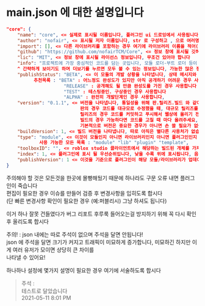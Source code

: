 # main.json 에 대한 설명입니다

```json
"core": {
    "name": "core", <= 실제로 표시될 이름입니다, 플러그인 ui 드로잉에서 사용됩니다
    "author": "nofair", <= 표시될 저자 이름입니다, str 로 구성하고 , 으로 여러명을 적어도 좋습니다
    "import": [], <= 다른 라이브러리를 포함하는 경우 여기에 라이브러리 이름을 적어(array) 불러올 수 있도록 만들어야 합니다
    "github": "https://github.com/nofairTCM/Core", <= 정보 창에 표시될 깃허브 링크입니다, 선택 사항이므로 "" 와 같이 비워두면 랜더되지 않습니다
    "lic": "MIT", <= 정보 창에 표시될 라이선스 정보입니다, 무조건 있어야 합니다 
    "info": "프로젝트에 가장 중심적인 코드를 담는 곳입니다, 모듈 로더-부트 로더 등이 포함됩니다",
    ^ 간략하게 보이기도 하며 더보기를 누르면 모두 볼 수 있는 정보입니다, 가능한 많은 정보를 제공하여 이 모듈이 무엇을 수행하는지 명시하세요
    "publishStatus": "BETA", <= 이 모듈의 개발 상황을 나타냅니다, 상태 메시지와 비슷한 계념입니다, 통일성을 위해서 아래의것을 쓰는걸 추천합니다
          추천목록 : "BETA" : 어느정도 완성도가 있지만 아직 공개하기 어려운 경우 사용합니다
                     "RELEASE" : 공개해도 될 만큼 완성도를 가진 경우 사용합니다
                     "TEST" : 테스팅중인. 구상중인 경우 사용합니다
                     "ALPHA" : 완전히 개발단계인 경우 사용합니다,
    "version": "0.1.1", <= 버전을 나타냅니다, 통일성을 위해 판.릴리즈.빌드 와 같이 나타냅니다
                           판의 경우 코드를 대규모로 수정했을 때, 대규모 릴리즈를 공개 할 때 올립니다
                           릴리즈의 경우 코드를 커밋하고 푸시해서 웹상에 올리기 전에 올립니다, 변경사항이 적은 경우 무시해도 됩니다
                           빌드의 경우 가능하다면 코드를 고칠 때 마다 올려주세요, 아니면 테스트 해서 성공 한 경우 올려주세요
                           기본적으로 버전은 중요한 경우가 아니면 손 쓸 필요가 없습니다, 표시만을 위해 사용합니다
    "buildVersion": 1, <= 빌드 버전을 나타냅니다, 따로 아직은 별다른 사용처가 없습니다, 이 필드는 비워도 좋습니다
    "type": "module", <= 이것이 모듈인지 아니면 라이브러리인지 아니면 플러그인인지 종류를 결정합니다, 기본적으로 module 을 사용하는것이 좋습니다
            사용 가능한 모든 목록 : "module" "lib" "plugin" "template",
    "toolboxID": "", <= roblox studio 클라이언트에서 해당하는 빌드된 개체를 가져오는 툴박스 id 입니다, game:GetObjects(toolboxID)[1] 를 이용해서 가져옵니다,
    "index": 1, <= 플러그인에 표시 될 우선순위입니다, 낮을 수록 위에 표시됩니다, 음수 역시 사용가능합니다
    "publishVersion": 1 <= 이것을 기준으로 플러그인이 해당 모듈/라이브러리가 업데이트가 필요한지 결정합니다, 툴박스 업데이트 후 올려야됩니다
}
```

주의해야 할 것은 모든것을 한곳에 몰빵해뒀기 때문에 하나라도 구문 오류 내면 플러그인이 죽습니다  
편집이 필요한 경우 이슈를 만들어 검증 후 변경사항을 입히도록 합시다  
(단 빠른 변경사항 확인이 필요한 경우 (예:퍼블리시) 그냥 하셔도 됩니다)  
  
이거 하나 잘못 건들였다가 버그 리포트 후루룩 들어오는걸 방지하기 위해 꼭 다시 확인 후 올리도록 합시다  

주의! : json 내에는 따로 주석이 없으며 주석을 달면 안됩니다!  
json 에 주석을 달면 크기가 커지고 트래픽이 미묘하게 증가합니다, 미묘하긴 하지만 이게 여러 유저가 모이면 상당히 큰 차이를  
나타낼 수 있어요!  

하나하나 설정에 몇가지 설명이 필요한 경우 여기에 서술하도록 합시다  

> 주석 :  
>  테스트로 달았습니다  
>  2021-05-11 8:01 PM  
